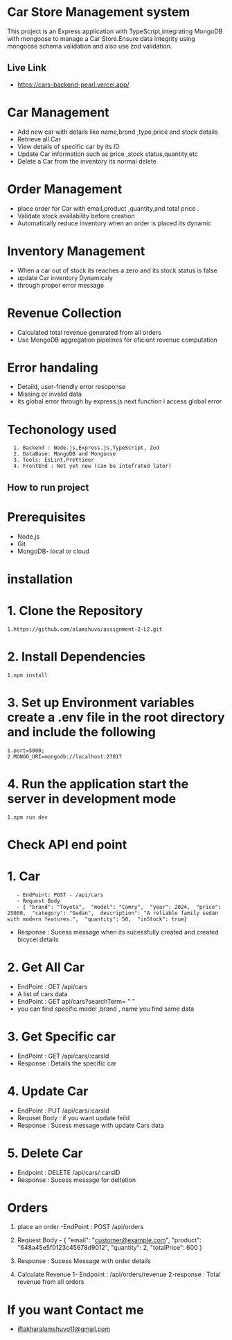 # Car Store Management system

This project is an Express application with TypeScript,integrating MongoDB with mongoose to manage a Car Store.Ensure  data integrity using mongoose schema validation and also use zod validation.
## Live Link 
- https://cars-backend-pearl.vercel.app/
# Car Management 
- Add new car with details like name,brand ,type,price and stock details
- Retrieve all Car 
- View details of specific car by its ID 
- Update Car information such as price ,stock status,quantity,etc
- Delete a Car from the inventory its normal delete 

# Order Management 
- place order for Car with email,product ,quantity,and total price .
- Validate stock availability before creation 
- Automatically reduce inventory when an order is placed its dynamic 

# Inventory Management 
- When a car out of stock its reaches a zero and its stock status is false 
- update Car inventory Dynamicaly 
- through proper error message 

# Revenue Collection 
- Calculated total revenue generated from all orders 
- Use MongoDB aggregation pipelines for eficient revenue computation 

# Error handaling 
- Detaild, user-friendly error resoponse 
- Missing or invalid data 
- its global error through by express.js next function i access global error 

# Techonology used 
      1. Backend : Node.js,Express.js,TypeScript, Zod
      2. DataBase: MongoDB and Mongoose 
      3. Tools: EsLint,Prettieer
      4. FrontEnd : Not yet now (can be intefrated later)

## How to run project 

# Prerequisites 
- Node.js 
- Git 
- MongoDB- local or cloud 

# installation 
# 1. Clone the Repository 
    1.https://github.com/alamshuvo/assignment-2-L2.git

# 2. Install Dependencies 
    1.npm install 

# 3. Set up Environment variables create a .env file in the root directory and include the following 
    1.port=5000;
    2.MONGO_URI=mongodb://localhost:27017

# 4. Run the application start the server in development mode 
    1.npm run dev 



# Check API end point 
   # 1. Car 
       - EndPoint: POST - /api/cars
       - Request Body 
       - { "brand": "Toyota",  "model": "Camry",  "year": 2024,  "price": 25000,  "category": "Sedan",  description": "A reliable family sedan with modern features.",  "quantity": 50,  "inStock": true}

- Response : Sucess message when its sucessfully created and created bicycel details 
 # 2. Get All Car 
 - EndPoint : GET /api/cars
 - A list of cars data 
 - EndPoint : GET api/cars?searchTerm= " "
 - you can find specific model ,brand , name you find same data 

 # 3. Get Specific car 
   - EndPoint : GET /api/cars/:carsId
   - Response  : Details the specific car 

# 4. Update Car 
  - EndPoint : PUT /api/cars/:carsId
  - Requset Body : if you want update feild 
  - Response : Sucess message with update Cars data 

# 5. Delete Car
 - Endpoint : DELETE /api/cars/:carsID
 - Response : Sucess message for deltetion 

# Orders 
  1. place an order -EndPoint : POST /api/orders 
  2. Request Body - {
"email": "customer@example.com",
"product": "648a45e5f0123c45678d9012",
"quantity": 2,
"totalPrice": 600
}
3. Response : Sucess Message with order details 

2. Calculate Revenue 
  1- Endpoint : /api/orders/revenue
  2-response : Total revenue from all orders 


  # If you want Contact me
  - iftakharalamshuvo11@gmail.com